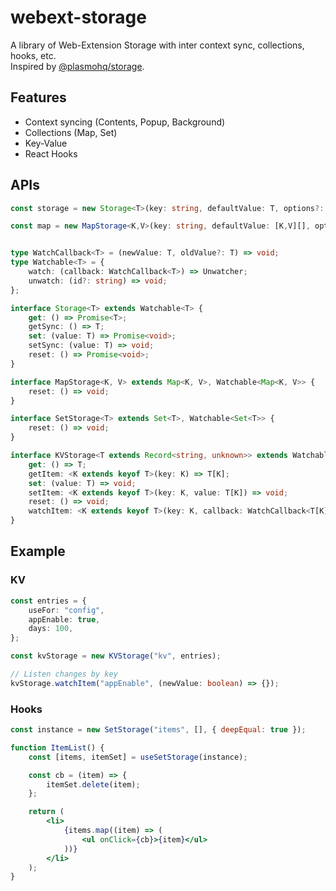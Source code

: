 # webext-storage

A library of Web-Extension Storage with inter context sync, collections, hooks, etc.  
Inspired by [@plasmohq/storage](https://github.com/PlasmoHQ/storage).

## Features

- Context syncing (Contents, Popup, Background)
- Collections (Map, Set)
- Key-Value
- React Hooks

## APIs

```ts
const storage = new Storage<T>(key: string, defaultValue: T, options?: StorageOptions);

const map = new MapStorage<K,V>(key: string, defaultValue: [K,V][], options?: MapStorageOptions);


type WatchCallback<T> = (newValue: T, oldValue?: T) => void;
type Watchable<T> = {
	watch: (callback: WatchCallback<T>) => Unwatcher;
	unwatch: (id?: string) => void;
};

interface Storage<T> extends Watchable<T> {
	get: () => Promise<T>;
	getSync: () => T;
	set: (value: T) => Promise<void>;
	setSync: (value: T) => void;
	reset: () => Promise<void>;
}

interface MapStorage<K, V> extends Map<K, V>, Watchable<Map<K, V>> {
	reset: () => void;
}

interface SetStorage<T> extends Set<T>, Watchable<Set<T>> {
	reset: () => void;
}

interface KVStorage<T extends Record<string, unknown>> extends Watchable<T> {
	get: () => T;
	getItem: <K extends keyof T>(key: K) => T[K];
	set: (value: T) => void;
	setItem: <K extends keyof T>(key: K, value: T[K]) => void;
	reset: () => void;
	watchItem: <K extends keyof T>(key: K, callback: WatchCallback<T[K]>) => Unwatcher;
}
```

## Example

### KV

```ts
const entries = {
	useFor: "config",
	appEnable: true,
	days: 100,
};

const kvStorage = new KVStorage("kv", entries);

// Listen changes by key
kvStorage.watchItem("appEnable", (newValue: boolean) => {});
```

### Hooks

```jsx
const instance = new SetStorage("items", [], { deepEqual: true });

function ItemList() {
	const [items, itemSet] = useSetStorage(instance);

	const cb = (item) => {
		itemSet.delete(item);
	};

	return (
		<li>
			{items.map((item) => (
				<ul onClick={cb}>{item}</ul>
			))}
		</li>
	);
}
```
